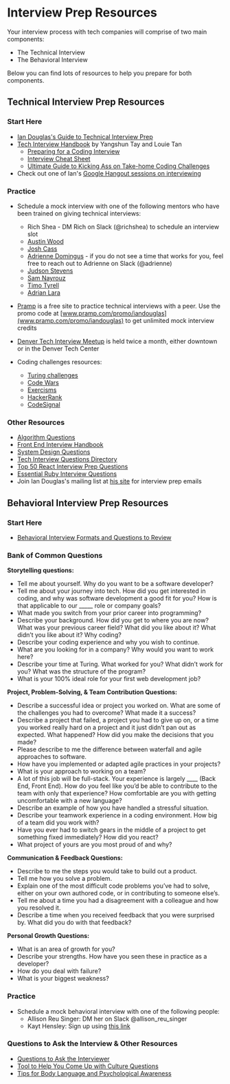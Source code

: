 # Interview Prep Resources
Your interview process with tech companies will comprise of two main components:

* The Technical Interview
* The Behavioral Interview

Below you can find lots of resources to help you prepare for both components.

## Technical Interview Prep Resources

### Start Here
* [Ian Douglas's Guide to Technical Interview Prep](https://docs.google.com/document/d/1yWfxxYoCkZgxQrJ5Bn6051OE9a6f7mm5zs72jvqGKx8/edit?usp=sharing) 
* [Tech Interview Handbook](https://github.com/yangshun/tech-interview-handbook) by Yangshun Tay and Louie Tan
  * [Preparing for a Coding Interview](https://github.com/yangshun/tech-interview-handbook/tree/master/preparing)
  * [Interview Cheat Sheet](https://github.com/yangshun/tech-interview-handbook/blob/master/preparing/cheatsheet.md)
  * [Ultimate Guide to Kicking Ass on Take-home Coding Challenges](https://www.fullstackinterviewing.com/2018/02/02/the-ultimate-guide-to-kicking-ass-on-take-home-coding-challenges.html)
* Check out one of Ian's [Google Hangout sessions on interviewing](https://www.youtube.com/watch?v=aXohtMcPT6I)

### Practice
* Schedule a mock interview with one of the following mentors who have been trained on giving technical interviews:
  * Rich Shea - DM Rich on Slack (@richshea) to schedule an interview slot
  * [Austin Wood](https://austinwood.youcanbook.me/)
  * [Josh Cass](https://joshcass.youcanbook.me/)
  * [Adrienne Domingus](https://calendly.com/adriennedomingus/) - if you do not see a time that works for you, feel free to reach out to Adrienne on Slack (@adrienne)
  * [Judson Stevens](https://judsonstevens.youcanbook.me)
  * [Sam Nayrouz](https://sam-nayrouz.youcanbook.me)
  * [Timo Tyrell](https://calendly.com/timomitchel23)
  * [Adrian Lara](https://adrian-lara.youcanbook.me/)

* [Pramp](https://www.pramp.com/#/) is a free site to practice technical interviews with a peer. Use the promo code at [www.pramp.com/promo/iandouglas](www.pramp.com/promo/iandouglas) to get unlimited mock interview credits

* [Denver Tech Interview Meetup](https://www.meetup.com/denver-tech-interview-meetup/) is held twice a month, either downtown or in the Denver Tech Center

* Coding challenges resources:
   * [Turing challenges](https://github.com/turingschool/challenges)
   * [Code Wars](https://www.codewars.com/)
   * [Exercisms](http://exercism.io/languages/)
   * [HackerRank](https://www.hackerrank.com/dashboard)
   * [CodeSignal](https://codesignal.com/)

### Other Resources

* [Algorithm Questions](https://github.com/yangshun/tech-interview-handbook/tree/master/algorithms)
* [Front End Interview Handbook](https://github.com/yangshun/front-end-interview-handbook)
* [System Design Questions](https://github.com/yangshun/tech-interview-handbook/tree/master/design)
* [Tech Interview Questions Directory](https://techtion.co/?ref=producthunt) 
* [Top 50 React Interview Prep Questions](https://www.edureka.co/blog/interview-questions/react-interview-questions/?utm_source=mybridge&utm_medium=blog&utm_campaign=read_more)
* [Essential Ruby Interview Questions](https://www.toptal.com/ruby/interview-questions)
* Join Ian Douglas's mailing list at [his site](https://iandouglas.com/technical-coaching/) for interview prep emails

## Behavioral Interview Prep Resources

### Start Here
* [Behavioral Interview Formats and Questions to Review](https://github.com/yangshun/tech-interview-handbook/blob/master/non-technical/behavioral.md)

### Bank of Common Questions
**Storytelling questions:**
* Tell me about yourself. Why do you want to be a software developer?
* Tell me about your journey into tech. How did you get interested in coding, and why was software development a good fit for you? How is that applicable to our _____ role or company goals?
* What made you switch from your prior career into programming? 
* Describe your background. How did you get to where you are now? What was your previous career field? What did you like about it? What didn’t you like about it? Why coding? 
* Describe your coding experience and why you wish to continue.
* What are you looking for in a company? Why would you want to work here?
* Describe your time at Turing. What worked for you? What didn’t work for you? What was the structure of the program?
* What is your 100% ideal role for your first web development job?
 
**Project, Problem-Solving, & Team Contribution Questions:**
* Describe a successful idea or project you worked on. What are some of the challenges you had to overcome? What made it a success?
* Describe a project that failed, a project you had to give up on, or a time you worked really hard on a project and it just didn’t pan out as expected. What happened? How did you make the decisions that you made?
* Please describe to me the difference between waterfall and agile approaches to software.
* How have you implemented or adapted agile practices in your projects?
* What is your approach to working on a team?
* A lot of this job will be full-stack. Your experience is largely ____ (Back End, Front End). How do you feel like you’d be able to contribute to the team with only that experience? How comfortable are you with getting uncomfortable with a new language?
* Describe an example of how you have handled a stressful situation.
* Describe your teamwork experience in a coding environment. How big of a team did you work with?
* Have you ever had to switch gears in the middle of a project to get something fixed immediately? How did you react?
* What project of yours are you most proud of and why? 

**Communication & Feedback Questions:**
* Describe to me the steps you would take to build out a product.
* Tell me how you solve a problem.
* Explain one of the most difficult code problems you’ve had to solve, either on your own authored code, or in contributing to someone else’s.
* Tell me about a time you had a disagreement with a colleague and how you resolved it.
* Describe a time when you received feedback that you were surprised by. What did you do with that feedback?

**Personal Growth Questions:**
* What is an area of growth for you?
* Describe your strengths. How have you seen these in practice as a developer?
* How do you deal with failure?
* What is your biggest weakness?

### Practice

* Schedule a mock behavioral interview with one of the following people:
  * Allison Reu Singer: DM her on Slack @allison_reu_singer
  * Kayt Hensley: Sign up using [this link](https://calendly.com/kaythensley)

### Questions to Ask the Interview & Other Resources
* [Questions to Ask the Interviewer](https://github.com/yangshun/tech-interview-handbook/blob/master/non-technical/questions-to-ask.md)
* [Tool to Help You Come Up with Culture Questions](https://www.keyvalues.com/culture-queries)
* [Tips for Body Language and Psychological Awareness](https://github.com/yangshun/tech-interview-handbook/blob/master/non-technical/psychological-tricks.md)
